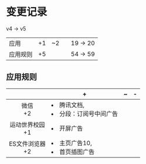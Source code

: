 # 变更记录

v4 -> v5

||||||
|-|:-:|:-:|:-:|:-:|
|应用|+1|~2||19 -> 20|
|应用规则|+5|||54 -> 59|

## 应用规则

||+|~|-|
|:-:|-|-|-|
|微信<br>+2|<li>腾讯文档,<li>分段：订阅号中间广告|||
|运动世界校园<br>+1|<li>开屏广告|||
|ES文件浏览器<br>+2|<li>主页广告10,<li>首页插图广告|||

